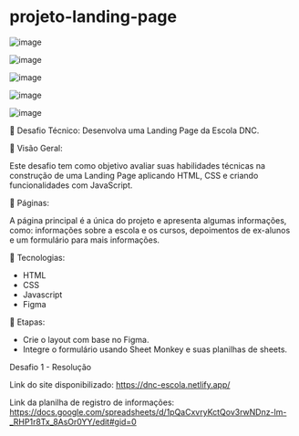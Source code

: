 # projeto-landing-page


![image](https://github.com/suelenbraga1/projeto-landing-page/assets/140122120/d2bc3054-b33b-4dc9-af71-b5173a53251c)

![image](https://github.com/suelenbraga1/projeto-landing-page/assets/140122120/ff2c27ef-76a9-4fa9-be61-155f2764dc1d)

![image](https://github.com/suelenbraga1/projeto-landing-page/assets/140122120/e092ea54-9531-4a67-93b8-20e4b1bf4da5)

![image](https://github.com/suelenbraga1/projeto-landing-page/assets/140122120/b805590a-0ef0-4ff2-8eec-94deaec40d63)

![image](https://github.com/suelenbraga1/projeto-landing-page/assets/140122120/ee055d5a-a64c-4129-b983-418105aacedf)

📄 Desafio Técnico: Desenvolva uma Landing Page da Escola DNC.

🏁 Visão Geral: 

Este desafio tem como objetivo avaliar suas habilidades técnicas na construção de uma Landing Page aplicando HTML, CSS e criando funcionalidades com JavaScript.

📁 Páginas:

A página principal é a única do projeto e apresenta algumas informações, como: informações sobre a escola e os cursos, depoimentos de ex-alunos e um formulário para mais informações.

🚀 Tecnologias:

- HTML
- CSS
- Javascript
- Figma

🎯 Etapas:

- Crie o layout com base no Figma.
- Integre o formulário usando Sheet Monkey e suas planilhas de sheets.
  
    
Desafio 1 - Resolução

Link do site disponibilizado: https://dnc-escola.netlify.app/

Link da planilha de registro de informações: https://docs.google.com/spreadsheets/d/1pQaCxvryKctQov3rwNDnz-lm-_RHP1r8Tx_8AsOr0YY/edit#gid=0 
